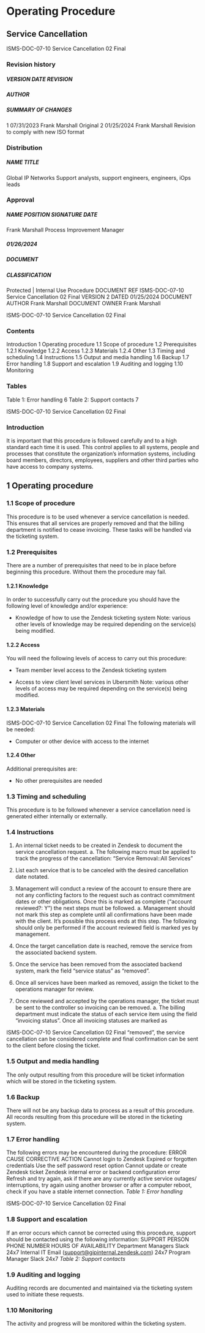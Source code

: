 # Operating Procedure 

## Service Cancellation 


 ISMS-DOC-07-10 Service Cancellation 02 Final 

### Revision history 

##### VERSION DATE REVISION 

##### AUTHOR 

##### SUMMARY OF CHANGES 

 1 07/31/2023 Frank Marshall Original 2 01/25/2024 Frank Marshall Revision to comply with new ISO format 

### Distribution 

##### NAME TITLE 

 Global IP Networks Support analysts, support engineers, engineers, iOps leads 

### Approval 

##### NAME POSITION SIGNATURE DATE 

 Frank Marshall Process Improvement Manager 

##### 01/26/2024 

##### DOCUMENT 

##### CLASSIFICATION 

 Protected | Internal Use Procedure DOCUMENT REF ISMS-DOC-07-10 Service Cancellation 02 Final VERSION 2 DATED 01/25/2024 DOCUMENT AUTHOR Frank Marshall DOCUMENT OWNER Frank Marshall 


 ISMS-DOC-07-10 Service Cancellation 02 Final 

### Contents 

Introduction 1 Operating procedure 1.1 Scope of procedure 1.2 Prerequisites 1.2.1 Knowledge 1.2.2 Access 1.2.3 Materials 1.2.4 Other 1.3 Timing and scheduling 1.4 Instructions 1.5 Output and media handling 1.6 Backup 1.7 Error handling 1.8 Support and escalation 1.9 Auditing and logging 1.10 Monitoring 

### Tables 

Table 1: Error handling 6 Table 2: Support contacts 7 


 ISMS-DOC-07-10 Service Cancellation 02 Final 

### Introduction 

It is important that this procedure is followed carefully and to a high standard each time it is used. This control applies to all systems, people and processes that constitute the organization’s information systems, including board members, directors, employees, suppliers and other third parties who have access to company systems. 

## 1 Operating procedure 

### 1.1 Scope of procedure 

This procedure is to be used whenever a service cancellation is needed. This ensures that all services are properly removed and that the billing department is notified to cease invoicing. These tasks will be handled via the ticketing system. 

### 1.2 Prerequisites 

There are a number of prerequisites that need to be in place before beginning this procedure. Without them the procedure may fail. 

#### 1.2.1 Knowledge 

In order to successfully carry out the procedure you should have the following level of knowledge and/or experience: 

- Knowledge of how to use the Zendesk ticketing system Note: various other levels of knowledge may be required depending on the service(s) being modified. 

#### 1.2.2 Access 

You will need the following levels of access to carry out this procedure: 

- Team member level access to the Zendesk ticketing system 

- Access to view client level services in Ubersmith Note: various other levels of access may be required depending on the service(s) being modified. 

#### 1.2.3 Materials 


ISMS-DOC-07-10 Service Cancellation 02 Final The following materials will be needed: 

- Computer or other device with access to the internet 

#### 1.2.4 Other 

Additional prerequisites are: 

- No other prerequisites are needed 

### 1.3 Timing and scheduling 

This procedure is to be followed whenever a service cancellation need is generated either internally or externally. 

### 1.4 Instructions 

1. An internal ticket needs to be created in Zendesk to document the service     cancellation request.        a. The following macro must be applied to track the progress of the           cancellation: “Service Removal::All Services” 

2. List each service that is to be canceled with the desired cancellation date notated. 

3. Management will conduct a review of the account to ensure there are not any     conflicting factors to the request such as contract commitment dates or other     obligations. Once this is marked as complete (“account reviewed?: Y”) the next     steps must be followed.        a. Management should not mark this step as complete until all confirmations           have been made with the client. It’s possible this process ends at this step. The following should only be performed if the account reviewed field is marked yes by management. 

4. Once the target cancellation date is reached, remove the service from the     associated backend system. 

5. Once the service has been removed from the associated backend system, mark     the field “service status” as “removed”. 

6. Once all services have been marked as removed, assign the ticket to the     operations manager for review. 

7. Once reviewed and accepted by the operations manager, the ticket must be sent     to the controller so invoicing can be removed.        a. The billing department must indicate the status of each service item using           the field “invoicing status”. Once all invoicing statuses are marked as 


 ISMS-DOC-07-10 Service Cancellation 02 Final “removed”, the service cancellation can be considered complete and final confirmation can be sent to the client before closing the ticket. 

### 1.5 Output and media handling 

The only output resulting from this procedure will be ticket information which will be stored in the ticketing system. 

### 1.6 Backup 

There will not be any backup data to process as a result of this procedure. All records resulting from this procedure will be stored in the ticketing system. 

### 1.7 Error handling 

The following errors may be encountered during the procedure: ERROR CAUSE CORRECTIVE ACTION Cannot login to Zendesk Expired or forgotten credentials Use the self password reset option Cannot update or create Zendesk ticket Zendesk internal error or backend configuration error Refresh and try again, ask if there are any currently active service outages/ interruptions, try again using another browser or after a computer reboot, check if you have a stable internet connection. _Table 1: Error handling_ 


 ISMS-DOC-07-10 Service Cancellation 02 Final 

### 1.8 Support and escalation 

If an error occurs which cannot be corrected using this procedure, support should be contacted using the following information: SUPPORT PERSON PHONE NUMBER HOURS OF AVAILABILITY Department Managers Slack 24x7 Internal IT Email (support@gipinternal.zendesk.com) 24x7 Program Manager Slack 24x7 _Table 2: Support contacts_ 

### 1.9 Auditing and logging 

Auditing records are documented and maintained via the ticketing system used to initiate these requests. 

### 1.10 Monitoring 

The activity and progress will be monitored within the ticketing system. 


